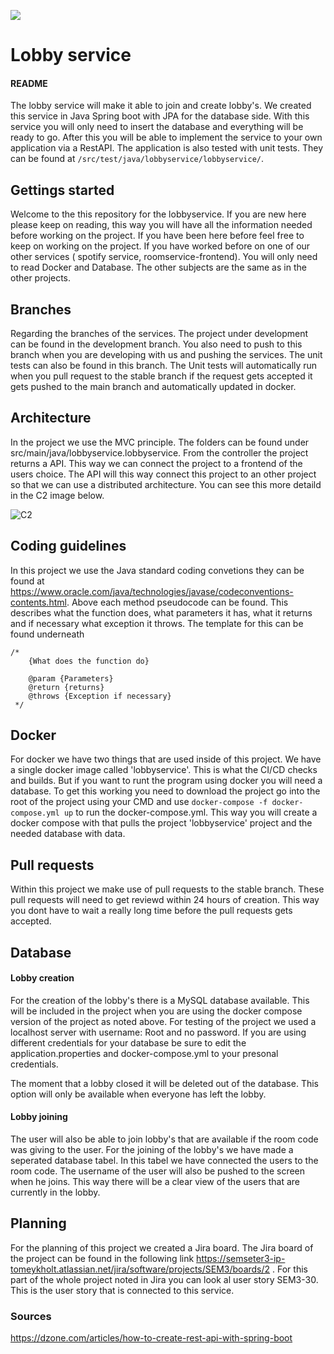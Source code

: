 ![](https://media.giphy.com/media/U4kOOpZGpTqz6dlYnE/giphy.gif)
# Lobby service
#### README
The lobby service will make it able to join and create lobby's. We created this service in Java Spring boot with JPA for the database side. With this service you will only need to insert the database and everything will be ready to go.
After this you will be able to implement the service to your own application via a RestAPI. The application is also tested with unit tests. They can be found at `/src/test/java/lobbyservice/lobbyservice/`.

## Gettings started
Welcome to the this repository for the lobbyservice. If you are new here please keep on reading, this way you will have all the information needed before working on the project. If you have been here before feel free to keep on working on the project. If you have worked before on one of our other services ( spotify service, roomservice-frontend). You will only need to read Docker and Database. The other subjects are the same as in the other projects.

## Branches
Regarding the branches of the services. The project under development can be found in the development branch. You also need to push to this branch when you are developing with us and pushing the services. The unit tests can also be found in this branch. The Unit tests will automatically run when you pull request to the stable branch if the request gets accepted it gets pushed to the main branch and automatically updated in docker.

## Architecture
In the project we use the MVC principle. The folders can be found under src/main/java/lobbyservice.lobbyservice. From the controller the project returns a API. This way we can connect the project to a frontend of the users choice. The API will this way connect this project to an other project so that we can use a distributed architecture. You can see this more detaild in the C2 image below.

![C2](https://user-images.githubusercontent.com/78905924/143424170-f13b1110-eb65-4b86-8899-b074f21c4b3a.png)

## Coding guidelines
In this project we use the Java standard coding convetions they can be found at https://www.oracle.com/java/technologies/javase/codeconventions-contents.html.
Above each method pseudocode can be found. This describes what the function does, what parameters it has, what it returns and if necessary what exception it throws. The template for this can be found underneath 
````
/*
    {What does the function do}
 
    @param {Parameters}
    @return {returns}
    @throws {Exception if necessary}
 */
````

## Docker

For docker we have two things that are used inside of this project. We have a single docker image called 'lobbyservice'. This is what the CI/CD checks and builds. But if you want to runt the program using docker you will need a database. To get this working you need to download the project go into the root of the project using your CMD and use `docker-compose -f docker-compose.yml up` to run the docker-compose.yml. This way you will create a docker compose with that pulls the project 'lobbyservice' project and the needed database with data. 

## Pull requests
Within this project we make use of pull requests to the stable branch. These pull requests will need to get reviewd within 24 hours of creation. This way you dont have to wait a really long time before the pull requests gets accepted. 

## Database
#### Lobby creation
For the creation of the lobby's there is a MySQL database available. This will be included in the project when you are using the docker compose version of the project as noted above. For testing of the project we used a localhost server with username: Root and no password. If you are using different credentials for your database be sure to edit the  application.properties and docker-compose.yml to your presonal credentials.

The moment that a lobby closed it will be deleted out of the database. This option will only be available when everyone has left
the lobby.

#### Lobby joining
The user will also be able to join lobby's that are available if the room code was giving to the user. For the joining of the lobby's we
have made a seperated database tabel. In this tabel we have connected the users to the room code. The username of the user
will also be pushed to the screen when he joins. This way there will be a clear view of the users that are currently in the lobby.

## Planning
For the planning of this project we created a Jira board. The Jira board of the project can be found in the following link https://semseter3-ip-tomeykholt.atlassian.net/jira/software/projects/SEM3/boards/2 . For this part of the whole project noted in Jira you can look al user story SEM3-30. This is the user story that is connected to this service. 

### Sources
https://dzone.com/articles/how-to-create-rest-api-with-spring-boot
